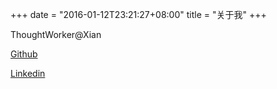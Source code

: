 +++
date = "2016-01-12T23:21:27+08:00"
title = "关于我"
+++

ThoughtWorker@Xian

[Github](https://github.com/yutaodou)

<a href="https://cn.linkedin.com/in/yutao-dou-b26a2230" target="_blank">Linkedin</a>
